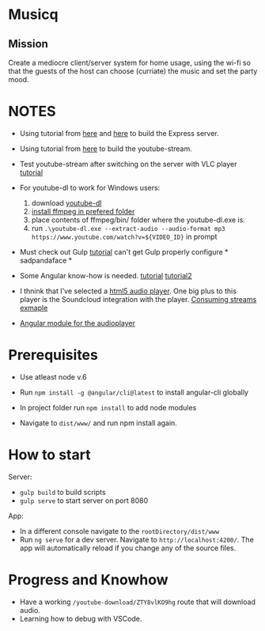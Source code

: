 # Musicq

## Mission
Create a mediocre client/server system for home usage,
using the wi-fi so that the guests of the host can choose
(curriate) the music and set the party mood.

NOTES
===========================================================
* Using tutorial from [here](http://mherman.org/blog/2016/11/05/developing-a-restful-api-with-node-and-typescript/#.WTa8GGiGNhE)
    and [here](http://brianflove.com/2016/11/08/typescript-2-express-node/)
    to build the Express server.

* Using tutorial from [here](http://pauldbergeron.com/articles/streaming-youtube-to-mp3-audio-in-nodejs.html)
    to build the youtube-stream.

* Test youtube-stream after switching on the server with VLC player [tutorial](https://www.youtube.com/watch?v=u0bhD9nWZJ0)

* For youtube-dl to work for Windows users:
    1. download [youtube-dl](https://rg3.github.io/youtube-dl/)
    2. [install ffmpeg in prefered folder](https://github.com/adaptlearning/adapt_authoring/wiki/Installing-FFmpeg)
    3. place contents of ffmpeg/bin/ folder where the youtube-dl.exe is.
    4. run `.\youtube-dl.exe --extract-audio --audio-format mp3 https://www.youtube.com/watch?v=${VIDEO_ID}` in prompt

* Must check out Gulp [tutorial](https://markgoodyear.com/2014/01/getting-started-with-gulp/)
    can't get Gulp properly configure * sadpandaface *

* Some Angular know-how is needed. [tutorial](https://www.edureka.co/blog/angular-tutorial/)
    [tutorial2](https://www.concretepage.com/angular-2/angular-2-property-binding-example)

* I thnink that I've selected a [html5 audio player](https://521dimensions.com/open-source/amplitudejs).
    One big plus to this player is the Soundcloud integration with the player.
    [Consuming streams exmaple](https://m.serversideup.net/amplitudejs-for-live-stream-html5-audio-10f12a84df09)

* [Angular module for the audioplayer](https://github.com/gregorifaroux/angular-amplitudejs)

Prerequisites
=============================================================
* Use atleast node v.6
* Run `npm install -g @angular/cli@latest` to install angular-cli globally

* In project folder run `npm install` to add node modules
* Navigate to `dist/www/` and run npm install again.

How to start
=============================================================

Server:
* `gulp build` to build scripts
* `gulp serve` to start server on port 8080

App:
* In a different console navigate to the `rootDirectory/dist/www`
* Run `ng serve` for a dev server. Navigate to `http://localhost:4200/`. The app will automatically reload if you change any of the source files.

Progress and Knowhow
=============================================================
- Have a working `/youtube-download/ZTY8vlKO9hg` route that will download audio.
- Learning how to debug with VSCode.

